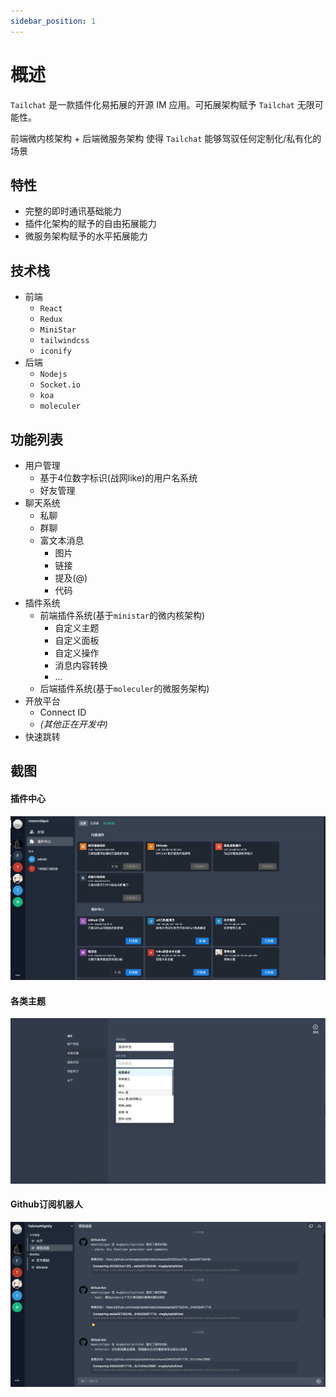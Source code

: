 ```yaml
---
sidebar_position: 1
---
```


# 概述

`Tailchat` 是一款插件化易拓展的开源 IM 应用。可拓展架构赋予 `Tailchat` 无限可能性。

前端微内核架构 + 后端微服务架构 使得 `Tailchat` 能够驾驭任何定制化/私有化的场景

## 特性

- 完整的即时通讯基础能力
- 插件化架构的赋予的自由拓展能力
- 微服务架构赋予的水平拓展能力

## 技术栈

- 前端
  - `React`
  - `Redux`
  - `MiniStar`
  - `tailwindcss`
  - `iconify`
- 后端
  - `Nodejs`
  - `Socket.io`
  - `koa`
  - `moleculer`

## 功能列表

- 用户管理
  - 基于4位数字标识(战网like)的用户名系统
  - 好友管理
- 聊天系统
  - 私聊
  - 群聊
  - 富文本消息
    - 图片
    - 链接
    - 提及(@)
    - 代码
- 插件系统
  - 前端插件系统(基于`ministar`的微内核架构)
    - 自定义主题
    - 自定义面板
    - 自定义操作
    - 消息内容转换
    - ...
  - 后端插件系统(基于`moleculer`的微服务架构)
- 开放平台
  - Connect ID
  - *(其他正在开发中)*
- 快速跳转


## 截图

#### 插件中心

![](/img/intro/plugins.png)

#### 各类主题

![](/img/intro/theme.png)

#### Github订阅机器人

![](/img/intro/github-bot.png)
